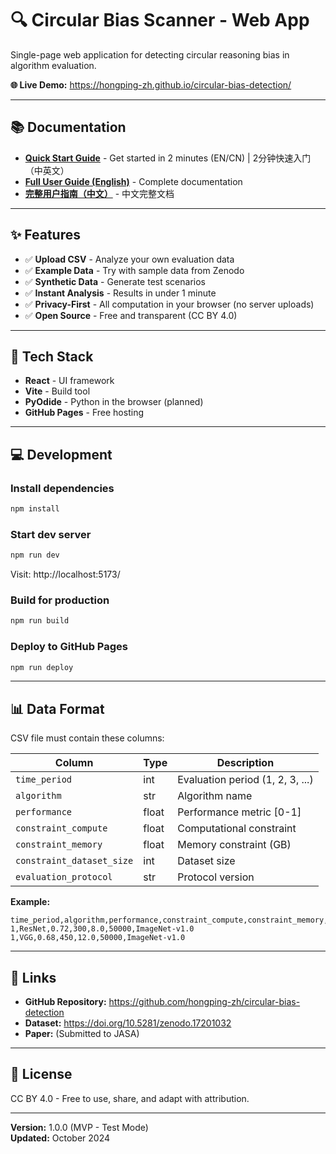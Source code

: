 # 🔍 Circular Bias Scanner - Web App

Single-page web application for detecting circular reasoning bias in algorithm evaluation.

**🌐 Live Demo:** https://hongping-zh.github.io/circular-bias-detection/

---

## 📚 Documentation

- **[Quick Start Guide](./QUICK_START.md)** - Get started in 2 minutes (EN/CN) | 2分钟快速入门（中英文）
- **[Full User Guide (English)](./USER_GUIDE_EN.md)** - Complete documentation
- **[完整用户指南（中文）](./USER_GUIDE_CN.md)** - 中文完整文档

---

## ✨ Features

- ✅ **Upload CSV** - Analyze your own evaluation data
- ✅ **Example Data** - Try with sample data from Zenodo
- ✅ **Synthetic Data** - Generate test scenarios
- ✅ **Instant Analysis** - Results in under 1 minute
- ✅ **Privacy-First** - All computation in your browser (no server uploads)
- ✅ **Open Source** - Free and transparent (CC BY 4.0)

---

## 🚀 Tech Stack

- **React** - UI framework
- **Vite** - Build tool
- **PyOdide** - Python in the browser (planned)
- **GitHub Pages** - Free hosting

---

## 💻 Development

### Install dependencies
```bash
npm install
```

### Start dev server
```bash
npm run dev
```

Visit: http://localhost:5173/

### Build for production
```bash
npm run build
```

### Deploy to GitHub Pages
```bash
npm run deploy
```

---

## 📊 Data Format

CSV file must contain these columns:

| Column | Type | Description |
|--------|------|-------------|
| `time_period` | int | Evaluation period (1, 2, 3, ...) |
| `algorithm` | str | Algorithm name |
| `performance` | float | Performance metric [0-1] |
| `constraint_compute` | float | Computational constraint |
| `constraint_memory` | float | Memory constraint (GB) |
| `constraint_dataset_size` | int | Dataset size |
| `evaluation_protocol` | str | Protocol version |

**Example:**
```csv
time_period,algorithm,performance,constraint_compute,constraint_memory,constraint_dataset_size,evaluation_protocol
1,ResNet,0.72,300,8.0,50000,ImageNet-v1.0
1,VGG,0.68,450,12.0,50000,ImageNet-v1.0
```

---

## 🔗 Links

- **GitHub Repository:** https://github.com/hongping-zh/circular-bias-detection
- **Dataset:** https://doi.org/10.5281/zenodo.17201032
- **Paper:** (Submitted to JASA)

---

## 📝 License

CC BY 4.0 - Free to use, share, and adapt with attribution.

---

**Version:** 1.0.0 (MVP - Test Mode)  
**Updated:** October 2024
